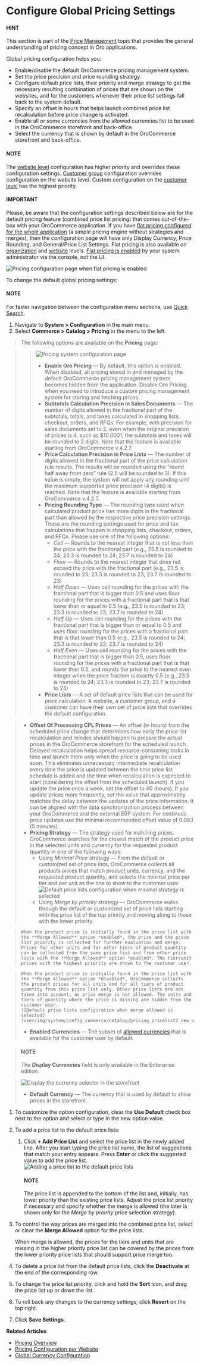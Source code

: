 <a id="sys-config-commerce-catalog-pricing"></a>

<a id="pricing-configuration"></a>

# Configure Global Pricing Settings

#### HINT
This section is part of the [Price Management](../../../../../concept-guides/pricing/index.md#user-guide-pricing) topic that provides the general understanding of pricing concept in Oro applications.

Global pricing configuration helps you:

* Enable/disable the default OroCommerce pricing management system.
* Set the price precision and price rounding strategy.
* Configure default price lists, their priority and merge strategy to get the necessary resulting combination of prices that are shown on the websites, and for the customers whenever their price list settings fall back to the system default.
* Specify an offset in hours that helps launch combined price list recalculation before price change is activated.
* Enable all or some currencies from the allowed currencies list to be used in the OroCommerce storefront and back-office.
* Select the currency that is shown by default in the OroCommerce storefront and back-office.

#### NOTE
The [website level](../../../websites/configure-price-lists.md#sys-website-edit-price-lists) configuration has higher priority and overrides these configuration settings. [Customer group](../../../../customers/customer-groups/customer-group-price-lists.md#customers-customer-groups-edit-price-lists) configuration overrides configuration on the website level. Custom configuration on the [customer level](../../../../customers/customer-groups/customer-group-price-lists.md#customers-customer-groups-edit-price-lists) has the highest priority.

#### IMPORTANT
Please, be aware that the configuration settings described below are for the default pricing feature (combined price list pricing) that comes out-of-the-box with your OroCommerce application. If you have [flat pricing configured for the whole application](../../../../../../backend/setup/post-install/flat-pricing.md#dev-guide-setup-flat-pricing) (a simple pricing engine without strategies and merges), then the configuration page will have only Display Currency, Price Rounding, and General/Price List Settings. Flat pricing is also available on [organization](../../../user-management/organizations/org-configuration/commerce/catalog/pricing.md#configuration-guide-commerce-configuration-catalog-pricing-organization) and [website](../../../websites/web-configuration/commerce/catalog/website-pricing.md#pricing-currency-website) levels. [Flat pricing is enabled](../../../../../../backend/setup/post-install/flat-pricing.md#dev-guide-setup-flat-pricing) by your system administrator via the console, not the UI.

![Pricing configuration page when flat pricing is enabled](user/img/system/config_commerce/catalog/flat-pricing-enabed-config.png)

To change the default global pricing settings:

#### NOTE
For faster navigation between the configuration menu sections, use [Quick Search](../../quick-search.md#user-guide-system-configuration-quick-search).

1. Navigate to **System > Configuration** in the main menu.
2. Select **Commerce > Catalog > Pricing** in the menu to the left.

> The following options are available on the **Pricing** page:

> > ![Pricing system configuration page](user/img/system/config_commerce/catalog/pricing_sys_config.png)
> > * **Enable Oro Pricing** — By default, this option is enabled. When disabled, all pricing stored in and managed by the default OroCommerce pricing management system becomes hidden from the application. Disable Oro Pricing when you need to introduce a custom pricing management system for storing and fetching prices.
> > * **Subtotals Calculation Precision in Sales Documents** — The number of digits allowed in the fractional part of the subtotals, totals, and taxes calculated in shopping lists, checkout, orders, and RFQs. For example, with precision for sales documents set to 2, even when the original precision of prices is 4, such as $10.0001, the subtotals and taxes will be rounded to 2 digits. Note that the feature is available starting from OroCommerce v.4.2.7.
> > * **Price Calculation Precision in Price Lists** — The number of digits allowed in the fractional part of the price calculation rule results. The results will be rounded using the “round half away from zero” rule (2.5 will be rounded to 3). If this value is empty, the system will not apply any rounding until the maximum supported price precision (4 digits) is reached. Note that the feature is available starting from OroCommerce v.4.2.7.
> > * **Pricing Rounding Type** — The rounding type used when calculated product price has more digits in the fractional part than allowed by the respective price precision settings. These are the rounding settings used for price and tax calculations that happen in shopping lists, checkout, orders, and RFQs. Please use one of the following options:
> >   - *Ceil* — Rounds to the nearest integer that is not less than the price with the fractional part (e.g., 23.5 is rounded to 24; 23.3 is rounded to 24; 23.7 is rounded to 24)
> >   - *Floor* — Rounds to the nearest integer that does not exceed the price with the fractional part (e.g., 23.5 is rounded to 23; 23.3 is rounded to 23; 23.7 is rounded to 23)
> >   - *Half Down* — Uses ceil rounding for the prices with the fractional part that is bigger than 0.5 and uses floor rounding for the prices with a fractional part that is that lower than or equal to 0.5 (e.g., 23.5 is rounded to 23; 23.3 is rounded to 23; 23.7 is rounded to 24)
> >   - *Half Up* —  Uses ceil rounding for the prices with the fractional part that is bigger than or equal to 0.5 and uses floor rounding for the prices with a fractional part that is that lower than 0.5 (e.g., 23.5 is rounded to 24; 23.3 is rounded to 23; 23.7 is rounded to 24)
> >   - *Half Even* — Uses ceil rounding for the prices with the fractional part that is bigger than 0.5, uses floor rounding for the prices with a fractional part that is that lower than 0.5, and rounds the price to the nearest even integer when the price fraction is exactly 0.5 (e.g., 23.5 is rounded to 24; 23.3 is rounded to 23; 23.7 is rounded to 24)
> > * **Price Lists** — A set of default price lists that can be used for price calculation. A website, a customer group, and a customer can have their own set of price lists that overrides the default configuration.

<a id="offset-of-processing-cpl-prices"></a>
> * **Offset Of Processing CPL Prices** — An offset (in hours) from the scheduled price change that determines how early the price list recalculation and reindex should happen to prepare the actual prices in the OroCommerce storefront for the scheduled launch. Delayed recalculation helps spread resource-consuming tasks in time and launch them only when the price is going to be used soon. This eliminates unnecessary intermediate recalculation every time the price is updated between the time price list schedule is added and the time when recalculation is expected to start (considering the offset from the scheduled launch). If you update the price once a week, set the offset to 40 (hours). If you update prices more frequently, set the value that approximately matches the delay between the updates of the price information. It can be aligned with the data synchronization process between your OroCommerce and the external ERP system. For continuos price updates use the minimal recommended offset value of 0.083 (5 minutes).
> * **Pricing Strategy** — The strategy used for matching prices. OroCommerce searches for the closest match of the product price in the selected units and currency for the requested product quantity in one of the following ways:
>   - Using *Minimal Price* strategy — From the default or customized set of price lists, OroCommerce collects all products prices that match product units, currency, and the requested product quantity, and selects the minimal price per tier and per unit as the one to show to the customer user:
>     ![Default price lists configuration when minimal strategy is selected](user/img/system/config_commerce/catalog/pricing_pricelist_new_ui.png)
>   - Using *Merge by priority* strategy — OroCommerce walks through the default or customized set of price lists starting with the price list of the top priority and moving along to those with the lower priority.

>     When the product price is initially found in the price list with the **Merge Allowed** option *enabled*, the price and the price list priority is collected for further evaluation and merge. Prices for other units and for other tiers of product quantity can be collected from the same price list and from other price lists with the **Merge Allowed** option *enabled*. The tier/unit prices with the highest priority are shown to the customer user.

>     When the product price is initially found in the price list with the **Merge Allowed** option *disabled*, OroCommerce collects the product prices for all units and for all tiers of product quantity from this price list only. Other price lists are not taken into account, as price merge is not allowed. The units and tiers of quantity where the price is missing are hidden from the customer user.
>     ![Default price lists configuration when merge allowed is selected](user/img/system/config_commerce/catalog/pricing_pricelist2_new_ui.png)
> * **Enabled Currencies** — The subset of [allowed currencies](../../system/general-setup/global-currency.md#sys-config-sysconfig-general-setup-currency) that is available for the customer user by default.

>   #### NOTE
>   The **Display Currencies** field is only available in the Enterprise edition.

>   ![Display the currency selector in the storefront](user/img/system/config_commerce/catalog/currency_on_the_front_store.png)
> * **Default Currency** — The currency that is used by default to show prices in the storefront.
1. To customize the option configuration, clear the **Use Default** check box next to the option and select or type in the new option value.
2. To add a price list to the default price lists:
   1. Click **+ Add Price List** and select the price list in the newly added line. After you start typing the price list name, the list of suggestions that match your entry appears. Press **Enter** or click the suggested value to add the price list.
      ![Adding a price list to the default price lists](user/img/system/config_commerce/catalog/pricing_pricelist_add.png)

      #### NOTE
      The price list is appended to the bottom of the list and, initially, has lower priority than the existing price lists. Adjust the price list priority if necessary and specify whether the merge is allowed (the later is shown only for the *Merge by priority* price selection strategy).
3. To control the way prices are merged into the combined price list, select or clear the **Merge Allowed** option for the price lists.

   When merge is allowed, the prices for the tiers and units that are missing in the higher priority price list can be covered by the prices from the lower priority price lists that should support price merge too.
4. To delete a price list from the default price lists, click the <i class="fa fa-times fa-lg" aria-hidden="true"></i> **Deactivate** at the end of the corresponding row.
5. To change the price list priority, click and hold  the <i class="fas fa-arrows-alt-v" aria-hidden="true"></i> **Sort** icon, and drag the price list up or down the list.
6. To roll back any changes to the currency settings, click **Revert** on the top right.

1. Click **Save Settings**.

**Related Articles**

* [Pricing Overview](../../../../../concept-guides/pricing/index.md#user-guide-pricing)
* [Pricing Configuration per Website](../../../websites/web-configuration/commerce/catalog/website-pricing.md#sys-websites-sysconfig-currency)
* [Global Currency Configuration](../../system/general-setup/global-currency.md#admin-configuration-currency)

<!-- fa-bars = fa-navicon -->
<!-- Ic Tiles is used as Set As Default in saved views, and as tiles in display layout options -->
<!-- IcPencil refers to Rename in Commerce and Inline Editing in CRM -->
<!-- Check mark in the square. -->
<!-- SortDesc is also used as drop-down arrow -->
